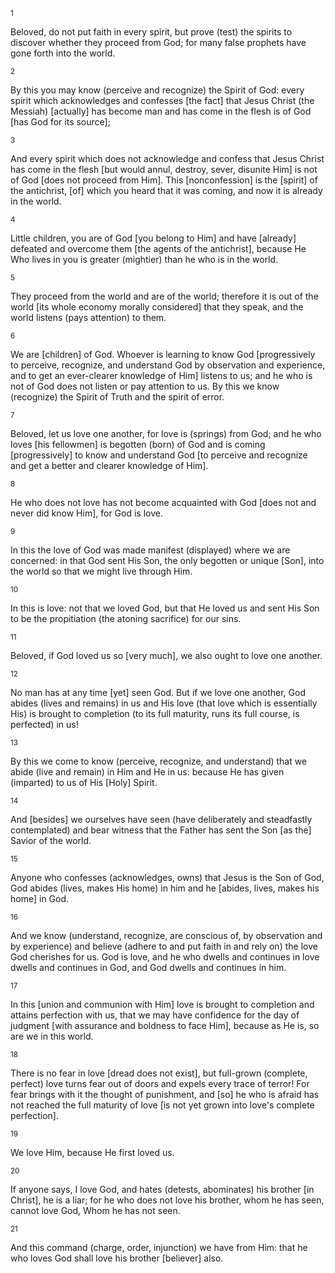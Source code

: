 <sup>1</sup> 

Beloved, do not put faith in every spirit, but prove (test) the spirits to discover whether they proceed from God; for many false prophets have gone forth into the world. 

<sup>2</sup> 

By this you may know (perceive and recognize) the Spirit of God: every spirit which acknowledges and confesses [the fact] that Jesus Christ (the Messiah) [actually] has become man and has come in the flesh is of God [has God for its source]; 

<sup>3</sup> 

And every spirit which does not acknowledge and confess that Jesus Christ has come in the flesh [but would annul, destroy, sever, disunite Him] is not of God [does not proceed from Him]. This [nonconfession] is the [spirit] of the antichrist, [of] which you heard that it was coming, and now it is already in the world. 

<sup>4</sup> 

Little children, you are of God [you belong to Him] and have [already] defeated and overcome them [the agents of the antichrist], because He Who lives in you is greater (mightier) than he who is in the world. 

<sup>5</sup> 

They proceed from the world and are of the world; therefore it is out of the world [its whole economy morally considered] that they speak, and the world listens (pays attention) to them. 

<sup>6</sup> 

We are [children] of God. Whoever is learning to know God [progressively to perceive, recognize, and understand God by observation and experience, and to get an ever-clearer knowledge of Him] listens to us; and he who is not of God does not listen or pay attention to us. By this we know (recognize) the Spirit of Truth and the spirit of error. 

<sup>7</sup> 

Beloved, let us love one another, for love is (springs) from God; and he who loves [his fellowmen] is begotten (born) of God and is coming [progressively] to know and understand God [to perceive and recognize and get a better and clearer knowledge of Him]. 

<sup>8</sup> 

He who does not love has not become acquainted with God [does not and never did know Him], for God is love. 

<sup>9</sup> 

In this the love of God was made manifest (displayed) where we are concerned: in that God sent His Son, the only begotten or unique [Son], into the world so that we might live through Him. 

<sup>10</sup> 

In this is love: not that we loved God, but that He loved us and sent His Son to be the propitiation (the atoning sacrifice) for our sins. 

<sup>11</sup> 

Beloved, if God loved us so [very much], we also ought to love one another. 

<sup>12</sup> 

No man has at any time [yet] seen God. But if we love one another, God abides (lives and remains) in us and His love (that love which is essentially His) is brought to completion (to its full maturity, runs its full course, is perfected) in us! 

<sup>13</sup> 

By this we come to know (perceive, recognize, and understand) that we abide (live and remain) in Him and He in us: because He has given (imparted) to us of His [Holy] Spirit. 

<sup>14</sup> 

And [besides] we ourselves have seen (have deliberately and steadfastly contemplated) and bear witness that the Father has sent the Son [as the] Savior of the world. 

<sup>15</sup> 

Anyone who confesses (acknowledges, owns) that Jesus is the Son of God, God abides (lives, makes His home) in him and he [abides, lives, makes his home] in God. 

<sup>16</sup> 

And we know (understand, recognize, are conscious of, by observation and by experience) and believe (adhere to and put faith in and rely on) the love God cherishes for us. God is love, and he who dwells and continues in love dwells and continues in God, and God dwells and continues in him. 

<sup>17</sup> 

In this [union and communion with Him] love is brought to completion and attains perfection with us, that we may have confidence for the day of judgment [with assurance and boldness to face Him], because as He is, so are we in this world. 

<sup>18</sup> 

There is no fear in love [dread does not exist], but full-grown (complete, perfect) love turns fear out of doors and expels every trace of terror! For fear brings with it the thought of punishment, and [so] he who is afraid has not reached the full maturity of love [is not yet grown into love's complete perfection]. 

<sup>19</sup> 

We love Him, because He first loved us. 

<sup>20</sup> 

If anyone says, I love God, and hates (detests, abominates) his brother [in Christ], he is a liar; for he who does not love his brother, whom he has seen, cannot love God, Whom he has not seen. 

<sup>21</sup> 

And this command (charge, order, injunction) we have from Him: that he who loves God shall love his brother [believer] also.